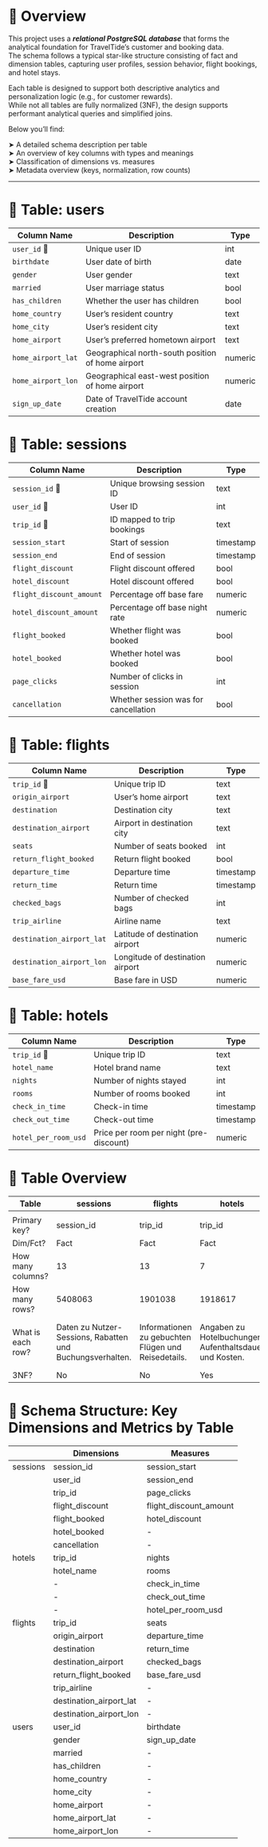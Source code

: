 # 📕 Overview

This project uses a ***relational PostgreSQL database*** that forms the analytical foundation for TravelTide’s customer and booking data. </br>
The schema follows a typical star-like structure consisting of fact and dimension tables, capturing user profiles, session behavior, flight bookings, and hotel stays.

Each table is designed to support both descriptive analytics and personalization logic (e.g., for customer rewards). </br>
While not all tables are fully normalized (3NF), the design supports performant analytical queries and simplified joins.

Below you’ll find: </br>

➤ A detailed schema description per table </br>
➤ An overview of key columns with types and meanings </br>
➤ Classification of dimensions vs. measures </br>
➤ Metadata overview (keys, normalization, row counts) </br>

---

# 📂 Table: users 

| Column Name        | Description                                       | Type        |
| ------------------ | ------------------------------------------------- | ------------|
| `user_id` 🔑       | Unique user ID                                    | int         |
| `birthdate`        | User date of birth                                | date        |
| `gender`           | User gender                                       | text        |
| `married`          | User marriage status                              | bool        |
| `has_children`     | Whether the user has children                     | bool        |
| `home_country`     | User’s resident country                           | text        |
| `home_city`        | User’s resident city                              | text        |
| `home_airport`     | User’s preferred hometown airport                 | text        |
| `home_airport_lat` | Geographical north-south position of home airport | numeric     |
| `home_airport_lon` | Geographical east-west position of home airport   | numeric     |
| `sign_up_date`     | Date of TravelTide account creation               | date        |

# 📂 Table: sessions

| Column Name              | Description                          | Type      |
| ------------------------ | ------------------------------------ | --------- |
| `session_id` 🔑          | Unique browsing session ID           | text      | 
| `user_id` 🔑             | User ID                              | int       | 
| `trip_id` 🔑             | ID mapped to trip bookings           | text      | 
| `session_start`          | Start of session                     | timestamp |
| `session_end`            | End of session                       | timestamp |
| `flight_discount`        | Flight discount offered              | bool      |
| `hotel_discount`         | Hotel discount offered               | bool      |
| `flight_discount_amount` | Percentage off base fare             | numeric   |
| `hotel_discount_amount`  | Percentage off base night rate       | numeric   |
| `flight_booked`          | Whether flight was booked            | bool      |
| `hotel_booked`           | Whether hotel was booked             | bool      |
| `page_clicks`            | Number of clicks in session          | int       |
| `cancellation`           | Whether session was for cancellation | bool      |

# 📂 Table: flights 

| Column Name               | Description                      | Type      |
| ------------------------- | -------------------------------- | --------- |
| `trip_id` 🔑              | Unique trip ID                   | text      | 
| `origin_airport`          | User’s home airport              | text      | 
| `destination`             | Destination city                 | text      |
| `destination_airport`     | Airport in destination city      | text      |
| `seats`                   | Number of seats booked           | int       |
| `return_flight_booked`    | Return flight booked             | bool      |
| `departure_time`          | Departure time                   | timestamp |
| `return_time`             | Return time                      | timestamp |
| `checked_bags`            | Number of checked bags           | int       |
| `trip_airline`            | Airline name                     | text      |
| `destination_airport_lat` | Latitude of destination airport  | numeric   |
| `destination_airport_lon` | Longitude of destination airport | numeric   |
| `base_fare_usd`           | Base fare in USD                 | numeric   |

# 📂 Table: hotels

| Column Name          | Description                             | Type      |
| -------------------- | --------------------------------------- | --------- |
| `trip_id` 🔑         | Unique trip ID                          | text      |
| `hotel_name`         | Hotel brand name                        | text      |
| `nights`             | Number of nights stayed                 | int       |
| `rooms`              | Number of rooms booked                  | int       |
| `check_in_time`      | Check-in time                           | timestamp |
| `check_out_time`     | Check-out time                          | timestamp |
| `hotel_per_room_usd` | Price per room per night (pre-discount) | numeric   |


# 📂 Table Overview
| Table             | sessions                                                  | flights                                             | hotels                                                  | users                                                                |
|-------------------|-----------------------------------------------------------|-----------------------------------------------------|---------------------------------------------------------|----------------------------------------------------------------------|
|                   |                                                           |                                                     |                                                         |                                                                      |
| Primary key?      | session_id                                                | trip_id                                             | trip_id                                                 | user_id                                                              |
| Dim/Fct?          | Fact                                                      | Fact                                                | Fact                                                    | Dimensions                                                           |
| How many columns?    | 13                                                        | 13                                                  | 7                                                       | 11                                                                   |
| How many rows? | 5408063                                                   | 1901038                                             | 1918617                                                 | 1020926                                                              |
| What is each row? | Daten zu Nutzer-Sessions, Rabatten und Buchungsverhalten. | Informationen zu gebuchten Flügen und Reisedetails. | Angaben zu Hotelbuchungen, Aufenthaltsdauer und Kosten. | Demografische Nutzerinformationen wie Alter, Geschlecht und Wohnort. |
| 3NF?              | No                                                        | No                                                  | Yes                                                     | No                                                                   |

# 📂 Schema Structure: Key Dimensions and Metrics by Table

|          | Dimensions              | Measures               |
|----------|-------------------------|------------------------|
| sessions | session_id              | session_start          |
|          | user_id                 | session_end            |
|          | trip_id                 | page_clicks            |
|          | flight_discount         | flight_discount_amount |
|          | flight_booked           | hotel_discount         |
|          | hotel_booked            | -                      |
|          | cancellation            | -                      |
| hotels   | trip_id                 | nights                 |
|          | hotel_name              | rooms                  |
|          | -                       | check_in_time          |
|          | -                       | check_out_time         |
|          | -                       | hotel_per_room_usd     |
| flights  | trip_id                 | seats                  |
|          | origin_airport          | departure_time         |
|          | destination             | return_time            |
|          | destination_airport     | checked_bags           |
|          | return_flight_booked    | base_fare_usd          |
|          | trip_airline            | -                      |
|          | destination_airport_lat | -                      |
|          | destination_airport_lon | -                      |
| users    | user_id                 | birthdate              |
|          | gender                  | sign_up_date           |
|          | married                 | -                      |
|          | has_children            | -                      |
|          | home_country            | -                      |
|          | home_city               | -                      |
|          | home_airport            | -                      |
|          | home_airport_lat        | -                      |
|          | home_airport_lon        | -                      |
